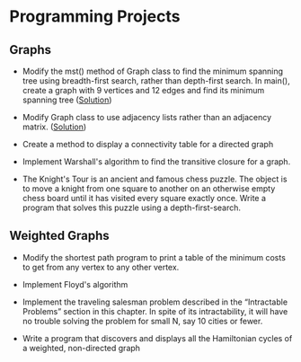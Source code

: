 # Programming Projects

## Graphs
- Modify the mst() method of Graph class to find the minimum spanning tree using breadth-first search, rather than depth-first search. In main(), create a graph with 9 vertices and 12 edges and find its minimum spanning tree ([Solution](https://github.com/sevresbabylone/data-structures-in-java/blob/master/Graphs/Adjacency%20Matrix%20Based/Graph.java))

- Modify Graph class to use adjacency lists rather than an adjacency matrix. ([Solution](https://github.com/sevresbabylone/data-structures-in-java/blob/master/Graphs/Adjacency%20List%20Based/Graph.java))

- Create a method to display a connectivity table for a directed graph

- Implement Warshall's algorithm to find the transitive closure for a graph.

- The Knight's Tour is an ancient and famous chess puzzle. The object is to move a knight from one square to another on an otherwise empty chess board until it has visited every square exactly once. Write a program that solves this puzzle using a depth-first-search.

## Weighted Graphs
- Modify the shortest path program to print a table of the minimum costs to get from any vertex to any other vertex.

- Implement Floyd's algorithm

- Implement the traveling salesman problem described in the “Intractable Problems” section in this chapter. In spite of its intractability, it will have no trouble solving the problem for small N, say 10 cities or fewer.

- Write a program that discovers and displays all the Hamiltonian cycles of a weighted, non-directed graph
